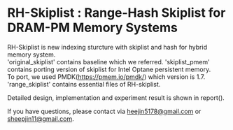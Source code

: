 # RH-Skiplist : Range-Hash Skiplist for DRAM-PM Memory Systems

RH-Skiplist is new indexing sturcture with skiplist and hash for hybrid memory system.  
'original_skiplist' contains baseline which we referred.
'skiplist_pmem' contains porting version of skiplist for Intel Optane persistent memory.  
To port, we used PMDK(https://pmem.io/pmdk/) which version is 1.7.
'range_skiplist' contains essential files of RH-skiplist.

Detailed design, implementation and experiment result is shown in report().  
 
If you have questions, please contact via heejin5178@gmail.com or sheepjin11@gmail.com.
